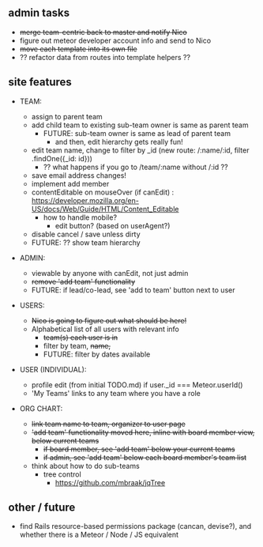 ## admin tasks
  
  * ~~merge team-centric back to master and notify Nico~~
  * figure out meteor developer account info and send to Nico
  * ~~move each template into its own file~~
  * ?? refactor data from routes into template helpers ?? 

## site features 

* TEAM: 
  - assign to parent team 
  - add child team to existing
    sub-team owner is same as parent team
      - FUTURE: sub-team owner is same as lead of parent team
        - and then, edit hierarchy gets really fun!
  - edit team name, change to filter by _id (new route: /:name/:id, filter .findOne({_id: id}))
    - ?? what happens if you go to /team/:name without /:id ?? 
  - save email address changes! 
  - implement add member
  - contentEditable on mouseOver (if canEdit) : https://developer.mozilla.org/en-US/docs/Web/Guide/HTML/Content_Editable
    - how to handle mobile? 
      - edit button? (based on userAgent?)
  - disable cancel / save unless dirty 
  - FUTURE: ?? show team hierarchy

  
* ADMIN: 
  - viewable by anyone with canEdit, not just admin 
  - ~~remove 'add team' functionality~~
  - FUTURE: if lead/co-lead, see 'add to team' button next to user
  

* USERS: 
  - ~~Nico is going to figure out what should be here!~~ 
  - Alphabetical list of all users with relevant info
    - ~~team(s) each user is in~~
    - filter by team, ~~name,~~
    - FUTURE: filter by dates available


* USER (INDIVIDUAL): 
  - profile edit (from initial TODO.md) if user._id === Meteor.userId() 
  - 'My Teams' links to any team where you have a role 

* ORG CHART: 
  - ~~link team name to team, organizer to user page~~
  - ~~'add team' functionality moved here, inline with board member view, below current teams~~
    - ~~if board member, see 'add team' below your current teams~~
    - ~~if admin, see 'add team' below each board member's team list~~
  - think about how to do sub-teams 
    - tree control
      - https://github.com/mbraak/jqTree
      
## other / future 

* find Rails resource-based permissions package (cancan, devise?), and whether there is a Meteor / Node / JS equivalent